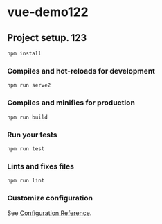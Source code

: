 # vue-demo122

## Project setup. 123
```
npm install
```

### Compiles and hot-reloads for development
```
npm run serve2
```

### Compiles and minifies for production
```
npm run build
```

### Run your tests
```
npm run test
```

### Lints and fixes files
```
npm run lint
```

### Customize configuration
See [Configuration Reference](https://cli.vuejs.org/config/).
